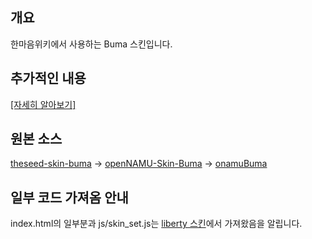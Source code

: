 ## 개요
한마음위키에서 사용하는 Buma 스킨입니다.

## 추가적인 내용
[[자세히 알아보기]](https://onemind.gwto.cc/w/한마음위키%2FBuma)

## 원본 소스
[theseed-skin-buma](https://github.com/LiteHell/theseed-skin-buma) → [openNAMU-Skin-Buma](https://github.com/openNAMU/openNAMU-Skin-Buma) → [onamuBuma](https://github.com/TZNT/onamuBuma)

## 일부 코드 가져옴 안내
index.html의 일부분과 js/skin_set.js는 [liberty 스킨](https://github.com/onemindwiki/Liberty-skin)에서 가져왔음을 알립니다.
